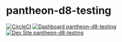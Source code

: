 # pantheon-d8-testing

[![CircleCI](https://circleci.com/gh/leoman730/pantheon-d8-testing.svg?style=shield)](https://circleci.com/gh/leoman730/pantheon-d8-testing)
[![Dashboard pantheon-d8-testing](https://img.shields.io/badge/dashboard-pantheon_d8_testing-yellow.svg)](https://dashboard.pantheon.io/sites/47860fe7-d9a3-4762-b5c3-9a2de1200b58#dev/code)
[![Dev Site pantheon-d8-testing](https://img.shields.io/badge/site-pantheon_d8_testing-blue.svg)](http://dev-pantheon-d8-testing.pantheonsite.io/)